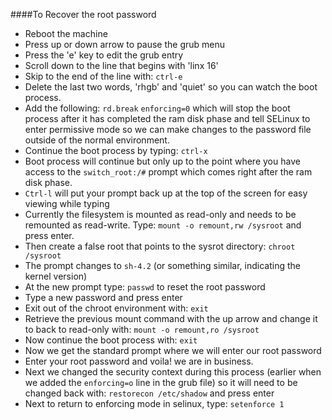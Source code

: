####To Recover the root password
- Reboot the machine
- Press up or down arrow to pause the grub menu
- Press the 'e' key to edit the grub entry
- Scroll down to the line that begins with 'linx 16'
- Skip to the end of the line with: `ctrl-e`
- Delete the last two words, 'rhgb' and 'quiet' so you can watch the boot process.
- Add the following: `rd.break` `enforcing=0` which will stop the boot process after it has completed the ram disk phase and tell SELinux to enter permissive mode so we can make changes to the password file outside of the normal environment.
- Continue the boot process by typing: `ctrl-x`
- Boot process will continue but only up to the point where you have access to the `switch_root:/#` prompt which comes right after the ram disk phase.
- `Ctrl-l` will put your prompt back up at the top of the screen for easy viewing while typing
- Currently the filesystem is mounted as read-only and needs to be remounted as read-write. Type: `mount -o remount,rw /sysroot` and press enter.
- Then create a false root that points to the sysrot directory: `chroot /sysroot`
- The prompt changes to `sh-4.2` (or something similar, indicating the kernel version)
- At the new prompt type: `passwd` to reset the root password
- Type a new password and press enter
- Exit out of the chroot environment with: `exit`
- Retrieve the previous mount command with the up arrow and change it to back to read-only with: `mount -o remount,ro /sysroot`
- Now continue the boot process with: `exit`
- Now we get the standard prompt where we will enter our root password
- Enter your root password and voila! we are in business.
- Next we changed the security context during this process (earlier when we added the `enforcing=o` line in the grub file) so it will need to be changed back with: `restorecon /etc/shadow` and press enter
- Next to return to enforcing mode in selinux, type: `setenforce 1`

